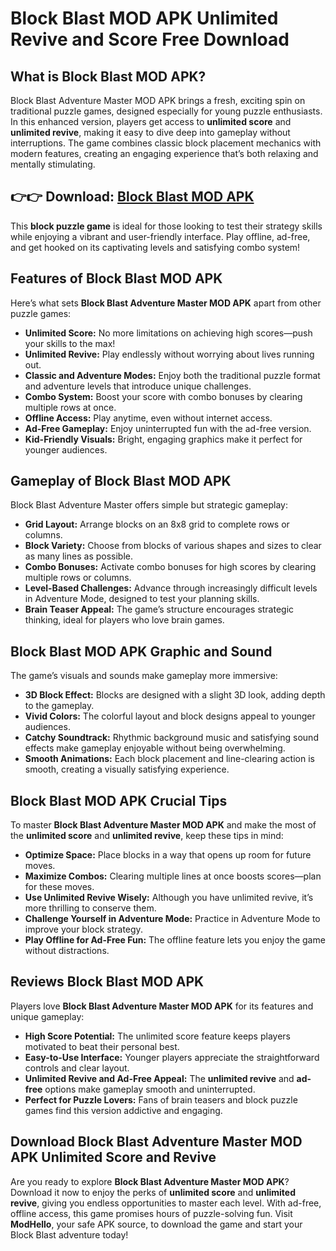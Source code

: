 # Block Blast MOD APK Unlimited Revive and Score Free Download

## What is Block Blast MOD APK?

Block Blast Adventure Master MOD APK brings a fresh, exciting spin on traditional puzzle games, designed especially for young puzzle enthusiasts. In this enhanced version, players get access to **unlimited score** and **unlimited revive**, making it easy to dive deep into gameplay without interruptions. The game combines classic block placement mechanics with modern features, creating an engaging experience that’s both relaxing and mentally stimulating.

## 👉👉 Download: [Block Blast MOD APK](https://modhello.com/block-blast/)

This **block puzzle game** is ideal for those looking to test their strategy skills while enjoying a vibrant and user-friendly interface. Play offline, ad-free, and get hooked on its captivating levels and satisfying combo system!

## Features of Block Blast MOD APK

Here’s what sets **Block Blast Adventure Master MOD APK** apart from other puzzle games:

- **Unlimited Score:** No more limitations on achieving high scores—push your skills to the max!
- **Unlimited Revive:** Play endlessly without worrying about lives running out.
- **Classic and Adventure Modes:** Enjoy both the traditional puzzle format and adventure levels that introduce unique challenges.
- **Combo System:** Boost your score with combo bonuses by clearing multiple rows at once.
- **Offline Access:** Play anytime, even without internet access.
- **Ad-Free Gameplay:** Enjoy uninterrupted fun with the ad-free version.
- **Kid-Friendly Visuals:** Bright, engaging graphics make it perfect for younger audiences.

## Gameplay of Block Blast MOD APK

Block Blast Adventure Master offers simple but strategic gameplay:

- **Grid Layout:** Arrange blocks on an 8x8 grid to complete rows or columns.
- **Block Variety:** Choose from blocks of various shapes and sizes to clear as many lines as possible.
- **Combo Bonuses:** Activate combo bonuses for high scores by clearing multiple rows or columns.
- **Level-Based Challenges:** Advance through increasingly difficult levels in Adventure Mode, designed to test your planning skills.
- **Brain Teaser Appeal:** The game’s structure encourages strategic thinking, ideal for players who love brain games.

## Block Blast MOD APK Graphic and Sound

The game’s visuals and sounds make gameplay more immersive:

- **3D Block Effect:** Blocks are designed with a slight 3D look, adding depth to the gameplay.
- **Vivid Colors:** The colorful layout and block designs appeal to younger audiences.
- **Catchy Soundtrack:** Rhythmic background music and satisfying sound effects make gameplay enjoyable without being overwhelming.
- **Smooth Animations:** Each block placement and line-clearing action is smooth, creating a visually satisfying experience.

## Block Blast MOD APK Crucial Tips

To master **Block Blast Adventure Master MOD APK** and make the most of the **unlimited score** and **unlimited revive**, keep these tips in mind:

- **Optimize Space:** Place blocks in a way that opens up room for future moves.
- **Maximize Combos:** Clearing multiple lines at once boosts scores—plan for these moves.
- **Use Unlimited Revive Wisely:** Although you have unlimited revive, it’s more thrilling to conserve them.
- **Challenge Yourself in Adventure Mode:** Practice in Adventure Mode to improve your block strategy.
- **Play Offline for Ad-Free Fun:** The offline feature lets you enjoy the game without distractions.

## Reviews Block Blast MOD APK

Players love **Block Blast Adventure Master MOD APK** for its features and unique gameplay:

- **High Score Potential:** The unlimited score feature keeps players motivated to beat their personal best.
- **Easy-to-Use Interface:** Younger players appreciate the straightforward controls and clear layout.
- **Unlimited Revive and Ad-Free Appeal:** The **unlimited revive** and **ad-free** options make gameplay smooth and uninterrupted.
- **Perfect for Puzzle Lovers:** Fans of brain teasers and block puzzle games find this version addictive and engaging.

## Download Block Blast Adventure Master MOD APK Unlimited Score and Revive

Are you ready to explore **Block Blast Adventure Master MOD APK**? Download it now to enjoy the perks of **unlimited score** and **unlimited revive**, giving you endless opportunities to master each level. With ad-free, offline access, this game promises hours of puzzle-solving fun. Visit **ModHello**, your safe APK source, to download the game and start your Block Blast adventure today!
